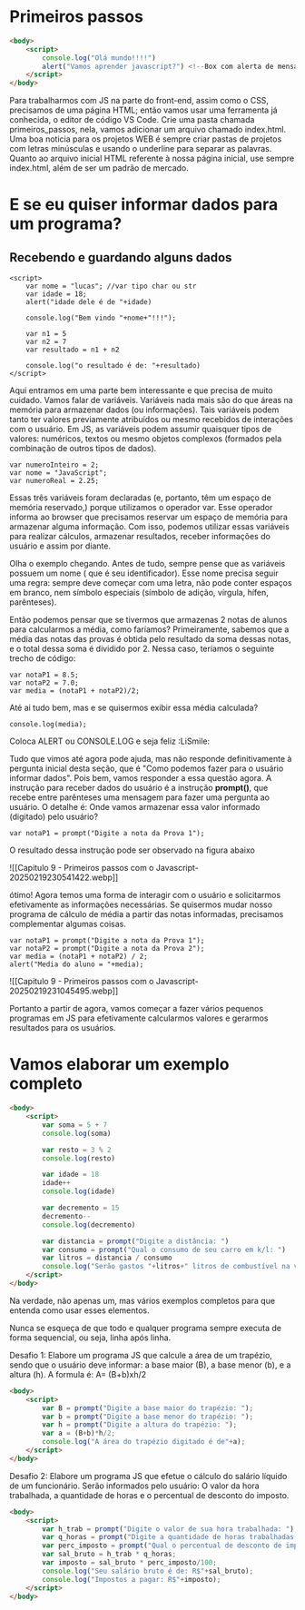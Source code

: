 
# Primeiros passos

```HTML
<body>
	<script>
		console.log("Olá mundo!!!!")
		alert("Vamos aprender javascript?") <!--Box com alerta de mensagem-->
	</script>
</body>
```

Para trabalharmos com JS na parte do front-end, assim como o CSS, precisamos de uma página HTML; então vamos usar uma ferramenta já conhecida, o editor de código VS Code. Crie uma pasta chamada primeiros_passos, nela, vamos adicionar um arquivo chamado index.html. Uma boa noticia para os projetos WEB é sempre criar pastas de projetos com letras minúsculas e usando o underline para separar as palavras. Quanto ao arquivo inicial HTML referente à nossa página inicial, use sempre index.html, além de ser um padrão de mercado.

# E se eu quiser informar dados para um programa?

## Recebendo e guardando alguns dados

```JS
<script>
	var nome = "lucas"; //var tipo char ou str
	var idade = 18;
	alert("idade dele é de "+idade)
	
	console.log("Bem vindo "+nome+"!!!");
	
	var n1 = 5
	var n2 = 7
	var resultado = n1 + n2
	
	console.log("o resultado é de: "+resultado)
</script>
```

Aqui entramos em uma parte bem interessante e que precisa de muito cuidado. Vamos falar de variáveis. Variáveis nada mais são do que áreas na memória para armazenar dados (ou informações). Tais variáveis podem tanto ter valores previamente atribuídos ou mesmo recebidos de interações com o usuário. Em JS, as variáveis podem assumir quaisquer tipos de valores: numéricos, textos ou mesmo objetos complexos (formados pela combinação de outros tipos de dados).

```JS
var numeroInteiro = 2;
var nome = "JavaScript";
var numeroReal = 2.25;
```

Essas três variáveis foram declaradas (e, portanto, têm um espaço de memória reservado,) porque utilizamos o operador var. Esse operador informa ao browser que precisamos reservar um espaço de memória para armazenar alguma informação. Com isso, podemos utilizar essas variáveis para realizar cálculos, armazenar resultados, receber informações do usuário e assim por diante.

Olha o exemplo chegando. Antes de tudo, sempre pense que as variáveis possuem um nome ( que é seu identificador). Esse nome precisa seguir uma regra: sempre deve começar com uma letra, não pode conter espaços em branco, nem símbolo especiais (símbolo de adição, vírgula, hífen, parênteses).

Então podemos pensar que se tivermos que armazenas 2 notas de alunos para calcularmos a média, como faríamos? Primeiramente, sabemos que a média das notas das provas é obtida pelo resultado da soma dessas notas, e o total dessa soma é dividido por 2. Nessa caso, teríamos o seguinte trecho de código:

```JS
var notaP1 = 8.5;
var notaP2 = 7.0;
var media = (notaP1 + notaP2)/2;
```

Até ai tudo bem, mas e se quisermos exibir essa média calculada?

```JS
console.log(media);
```

Coloca ALERT ou CONSOLE.LOG e seja feliz :LiSmile:

Tudo que vimos até agora pode ajuda, mas não responde definitivamente à pergunta inicial desta seção, que é "Como podemos fazer para o usuário informar dados". Pois bem, vamos responder a essa questão agora. A instrução para receber dados do usuário é a instrução **prompt()**, que recebe entre parênteses uma mensagem para fazer uma pergunta ao usuário. O detalhe é: Onde vamos armazenar essa valor informado (digitado) pelo usuário?

```JS
var notaP1 = prompt("Digite a nota da Prova 1");
```

O resultado dessa instrução pode ser observado na figura abaixo

![[Capitulo 9 - Primeiros passos com o Javascript-20250219230541422.webp]]

ótimo! Agora temos uma forma de interagir com o usuário e solicitarmos efetivamente as informações necessárias. Se quisermos mudar nosso programa de cálculo de média a partir das notas informadas, precisamos complementar algumas coisas.

```JS
var notaP1 = prompt("Digite a nota da Prova 1");
var notaP2 = prompt("Digite a nota da Prova 2");
var media = (notaP1 + notaP2) / 2;
alert("Media do aluno = "+media);
```

![[Capitulo 9 - Primeiros passos com o Javascript-20250219231045495.webp]]

Portanto a partir de agora, vamos começar a fazer vários pequenos programas em JS para efetivamente calcularmos valores e gerarmos resultados para os usuários.

# Vamos elaborar um exemplo completo

```html
<body>
	<script>
		var soma = 5 + 7
		console.log(soma)

		var resto = 3 % 2
		console.log(resto)

		var idade = 18
		idade++
		console.log(idade)

		var decremento = 15
		decremento--
		console.log(decremento)

		var distancia = prompt("Digite a distância: ")
		var consumo = prompt("Qual o consumo de seu carro em k/l: ")
		var litros = distancia / consumo
		console.log("Serão gastos "+litros+" litros de combustível na viagem.")
	</script>
</body>

```

Na verdade, não apenas um, mas vários exemplos completos para que entenda como usar esses elementos. 

Nunca se esqueça de que todo e qualquer programa sempre executa de forma sequencial, ou seja, linha após linha. 

Desafio 1: Elabore um programa JS que calcule a área de um trapézio, sendo que o usuário deve informar: a base maior (B), a base menor (b), e a altura (h). A formula é: A= (B+b)xh/2


```html
<body>
	<script>
		var B = prompt("Digite a base maior do trapézio: ");
		var b = prompt("Digite a base menor do trapézio: ");
		var h = prompt("Digite a altura do trapézio: ");
		var a = (B+b)*h/2;
		console.log("A área do trapézio digitado é de"+a);
	</script>
</body>
```

Desafio 2:  Elabore um programa JS que efetue o cálculo do salário líquido de um funcionário. Serão informados pelo usuário: O valor da hora trabalhada, a quantidade de horas e o percentual de desconto do imposto.

```html
<body>
	<script>
		var h_trab = prompt("Digite o valor de sua hora trabalhada: ");
		var q_horas = prompt("Digite a quantidade de horas trabalhadas: ");
		var perc_imposto = prompt("Qual o percentual de desconto de imposto: ");
		var sal_bruto = h_trab * q_horas;
		var imposto = sal_bruto * perc_imposto/100;
		console.log("Seu salário bruto é de: R$"+sal_bruto);
		console.log("Impostos a pagar: R$"+imposto);
	</script>
</body>
```
